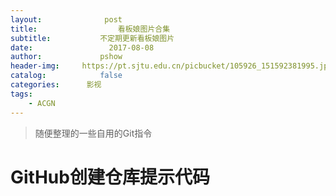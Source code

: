 ```yaml
---
layout:              post
title:                  看板娘图片合集
subtitle:           不定期更新看板娘图片
date:                 2017-08-08
author:             pshow
header-img:     https://pt.sjtu.edu.cn/picbucket/105926_151592381995.jpg
catalog:            false
categories:      影视
tags:
    - ACGN
---
```


>随便整理的一些自用的Git指令


# GitHub创建仓库提示代码